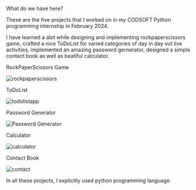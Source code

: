 What do we have here?

These are the five projects that I worked on in my CODSOFT Python programming internship in February 2024.

I have learned a alot while designing and implementing rockpaperscissors game, crafted a nice ToDoList for varied categories
of day in day out live activities, implemented an amazing password gernerator, designed a simple contact book as well as beatiful calculator.

RockPaperScissors Game

![rockpaperscissors](https://github.com/EmmaculateC/CODSOFT/assets/125630933/30d2d2e1-ec5d-4b18-b8f5-496a5e5e7ab8)


ToDoList

![todolistapp](https://github.com/EmmaculateC/CODSOFT/assets/125630933/64a8d714-88e2-4921-b01c-9f3fbd2ff3db)


Password Generator

![Password Generator](https://github.com/EmmaculateC/CODSOFT/assets/125630933/bd82ca1c-f73d-4084-9ef5-dfcea97caab3)


Calculator

![calculator](https://github.com/EmmaculateC/CODSOFT/assets/125630933/fcb2ded4-8cde-417a-8c1b-95769d1f4067)


Contact Book

![contact](https://github.com/EmmaculateC/CODSOFT/assets/125630933/ff10997c-fc31-4ba5-9a54-bf86128194d1)


In all these projects, I explicitly used python programming language.




